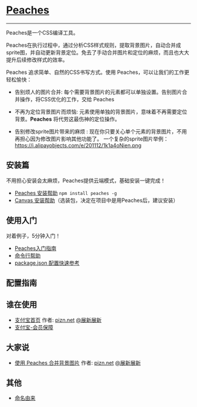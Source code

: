 # [Peaches](http://peaches.io) 

-------------------
Peaches是一个CSS编译工具。  

Peaches在执行过程中，通过分析CSS样式规则，提取背景图片，自动合并成sprite图，并自动更新背景定位。免去了手动合并图片和定位的麻烦，而且也大大提升后续修改样式的效率。

Peaches 追求简单、自然的CSS书写方式。使用 Peaches，可以让我们的工作更轻松愉快：

- 告别烦人的图片合并:
  每个需要背景图片的元素都可以单独设置。告别图片合并操作，将CSS优化的工作，交给 Peaches

- 不再为定位背景图片而烦恼:
  元素使用单独的背景图片，意味着不再需要定位背景。**Peaches** 将代劳这最伤神的定位操作。

- 告别修改sprite图片带来的麻烦 : 
  现在你只要关心单个元素的背景图片，不用再担心因为修改图片影响其他功能了。
  一个复杂的sprite图片举例：https://i.alipayobjects.com/e/201112/1k1a4oNien.png

## 安装篇
不用担心安装会太麻烦，Peaches提供云端模式，基础安装一键完成！

- [Peaches 安装帮助](http://blog.peaches.io/peaches/install.html) `npm install peaches -g`
- [Canvas 安装帮助](http://blog.peaches.io/peaches/install-canvas.html)（选装包，决定在项目中是用Peaches后，建议安装）


## 使用入门
对着例子，5分钟入门！

- [Peaches入门指南](http://blog.peaches.io/peaches/starter-kit.html)
- [命令行帮助](http://blog.peaches.io/peaches/command.html)
- [package.json 配置快速参考](./package.html)


## 配置指南

 
## 谁在使用

* [支付宝首页](https://www.alipay.com) 作者: [pizn.net](http://www.pizn.net/) [@展新展新](http://weibo.com/pizner)
* [支付宝-会员保障](https://my.alipay.com/portal/account/safeguard.htm)

## 大家说
* [使用 Peaches 合并背景图片](http://www.pizn.net/15-01-2013/use-peaches-to-combine-background-image/) 作者: [pizn.net](http://www.pizn.net/) [@展新展新](http://weibo.com/pizner)

## 其他
* [命名由来](http://blog.peaches.io/peaches/origin.html)
